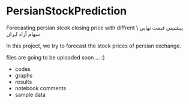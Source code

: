 # PersianStockPrediction
Forecasting persian stcok closing price with diffrent \ پیشبینی قیمت نهایی سهام آزاد ایران 

In this project, we try to forecast the stock prices of persian exchange. 

files are going to be uploaded soon ... :)

- codes
- graphs
- results
- notebook comments
- sample data
